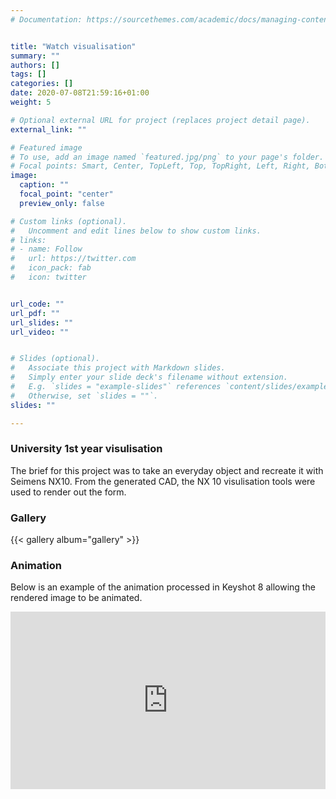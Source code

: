 ```yaml
---
# Documentation: https://sourcethemes.com/academic/docs/managing-content/


title: "Watch visualisation"
summary: ""
authors: []
tags: []
categories: []
date: 2020-07-08T21:59:16+01:00
weight: 5

# Optional external URL for project (replaces project detail page).
external_link: ""

# Featured image
# To use, add an image named `featured.jpg/png` to your page's folder.
# Focal points: Smart, Center, TopLeft, Top, TopRight, Left, Right, BottomLeft, Bottom, BottomRight.
image:
  caption: ""
  focal_point: "center"
  preview_only: false

# Custom links (optional).
#   Uncomment and edit lines below to show custom links.
# links:
# - name: Follow
#   url: https://twitter.com
#   icon_pack: fab
#   icon: twitter


url_code: ""
url_pdf: ""
url_slides: ""
url_video: ""


# Slides (optional).
#   Associate this project with Markdown slides.
#   Simply enter your slide deck's filename without extension.
#   E.g. `slides = "example-slides"` references `content/slides/example-slides.md`.
#   Otherwise, set `slides = ""`.
slides: ""

---
```

### University 1st year visulisation
The brief for this project was to take an everyday object and recreate it with Seimens NX10.
From the generated CAD, the NX 10 visulisation tools were used to render out the form.



### Gallery
{{< gallery album="gallery" >}}


### Animation
Below is an example of the animation processed in Keyshot 8 allowing the rendered image to be animated.

<div style="position: relative; padding-bottom: 56.25%; height: 0; overflow: hidden;">
  <iframe src="https://player.vimeo.com/video/437785954" style="position: absolute; top: 0; left: 0; width: 100%; height: 100%; border:0;" title="vimeo video" webkitallowfullscreen mozallowfullscreen allowfullscreen></iframe>
 </div>
